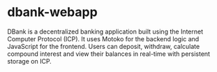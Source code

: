# dbank-webapp
DBank is a decentralized banking application built using the Internet Computer Protocol (ICP). It uses Motoko for the backend logic and JavaScript for the frontend. Users can deposit, withdraw, calculate compound interest and view their balances in real-time with persistent storage on ICP.
